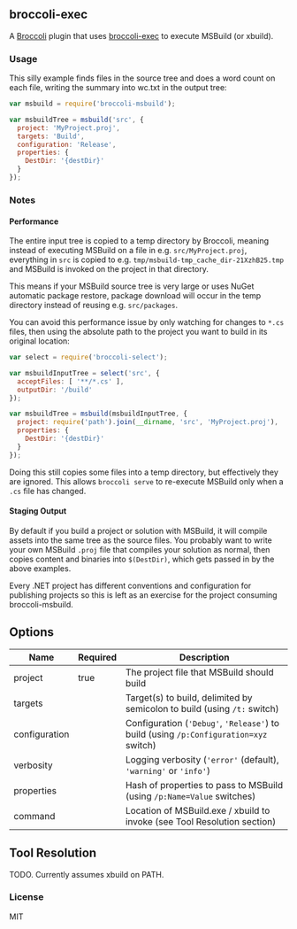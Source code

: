 ## broccoli-exec

A [Broccoli](https://github.com/joliss/broccoli) plugin that uses
[broccoli-exec](https://github.com/chriseldredge/broccoli-exec)
to execute MSBuild (or xbuild).

### Usage

This silly example finds files in the source tree and does a word count on each file,
writing the summary into wc.txt in the output tree:

```js
var msbuild = require('broccoli-msbuild');

var msbuildTree = msbuild('src', {
  project: 'MyProject.proj',
  targets: 'Build',
  configuration: 'Release',
  properties: {
    DestDir: '{destDir}'
  }
});
```

### Notes

#### Performance

The entire input tree is copied to a temp directory by Broccoli, meaning instead of executing MSBuild
on a file in e.g. `src/MyProject.proj`, everything in `src` is copied to e.g. `tmp/msbuild-tmp_cache_dir-21XzhB25.tmp`
and MSBuild is invoked on the project in that directory.

This means if your MSBuild source tree is very large or uses NuGet automatic package restore, package
download will occur in the temp directory instead of reusing e.g. `src/packages`.

You can avoid this performance issue by only watching for changes to `*.cs` files, then using the absolute
path to the project you want to build in its original location:

```js
var select = require('broccoli-select');

var msbuildInputTree = select('src', {
  acceptFiles: [ '**/*.cs' ],
  outputDir: '/build'
});

var msbuildTree = msbuild(msbuildInputTree, {
  project: require('path').join(__dirname, 'src', 'MyProject.proj'),
  properties: {
    DestDir: '{destDir}'
  }
});
```

Doing this still copies some files into a temp directory, but effectively they are ignored. This allows
`broccoli serve` to re-execute MSBuild only when a `.cs` file has changed.

#### Staging Output

By default if you build a project or solution with MSBuild, it will compile assets into the same tree as
the source files. You probably want to write your own MSBuild `.proj` file that compiles your solution as
normal, then copies content and binaries into `$(DestDir)`, which gets passed in by the above examples.

Every .NET project has different conventions and configuration for publishing projects so this is left
as an exercise for the project consuming broccoli-msbuild.

## Options

Name          | Required | Description
----          | -------- | -----------
project       | true     | The project file that MSBuild should build
targets       |          | Target(s) to build, delimited by semicolon to build (using `/t:` switch)
configuration |          | Configuration (`'Debug'`, `'Release'`) to build (using `/p:Configuration=xyz` switch)
verbosity     |          | Logging verbosity (`'error'` (default), `'warning'` or `'info'`)
properties    |          | Hash of properties to pass to MSBuild (using `/p:Name=Value` switches)
command       |          | Location of MSBuild.exe / xbuild to invoke (see Tool Resolution section)

## Tool Resolution

TODO. Currently assumes xbuild on PATH.

### License

MIT